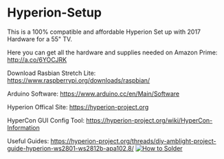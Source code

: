 # Hyperion-Setup
This is a 100% compatible and affordable Hyperion Set up with 2017 Hardware for a 55" TV.

Here you can get all the hardware and supplies needed on Amazon Prime: http://a.co/6YOCJRK

Download Rasbian Stretch Lite: 
https://www.raspberrypi.org/downloads/raspbian/

Arduino Software: 
https://www.arduino.cc/en/Main/Software

Hyperion Offical Site: 
https://hyperion-project.org

HyperCon GUI Config Tool: 
https://hyperion-project.org/wiki/HyperCon-Information


Useful Guides:
https://hyperion-project.org/threads/diy-amblight-project-guide-hyperion-ws2801-ws2812b-apa102.8/
[![How to Solder](https://img.youtube.com/vi/VxMV6wGS3NY/0.jpg)](https://www.youtube.com/watch?v=VxMV6wGS3NY)
